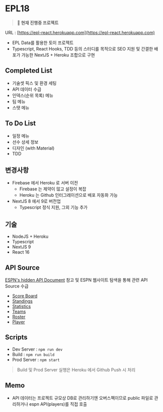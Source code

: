 # EPL18

> **🚧 현재 진행중 프로젝트**

URL : [https://epl-react.herokuapp.com](https://epl-react.herokuapp.com)

* EPL Data를 활용한 토이 프로젝트
* Typescript, React Hooks, TDD 등의 스터디를 목적으로 SEO 지원 및 간결한 배포가 가능한 NextJS + Heroku 조합으로 구현

## Completed List
* 기술셋 픽스 및 환경 세팅
* API 데이터 수급
* 인덱스(순위 목록) 메뉴
* 팀 메뉴
* 스탯 메뉴

## To Do List
* 일정 메뉴
* 선수 상세 정보
* 디자인 (with Material)
* TDD

## 변경사항
* Firebase 에서 Heroku 로 서버 이전
  * Firebase 는 제약이 많고 설정이 복잡
  * Heroku 는 Github 인터그레이션으로 배포 자동화 가능
* NextJS 8 에서 9로 버전업
  * Typescript 정식 지원, 그외 기능 추가

## 기술
* NodeJS + Heroku
* Typescript
* NextJS 9
* React 16

## API Source
[ESPN's hidden API Document](https://gist.github.com/akeaswaran/b48b02f1c94f873c6655e7129910fc3b) 참고 및 ESPN 웹사이트 탐색을 통해 관련 API Source 수급
* [Score Board](http://site.api.espn.com/apis/site/v2/sports/soccer/eng.1/scoreboard?calendar=blacklist&dates=yyyymmdd)
* [Standings](http://site.api.espn.com/apis/v2/sports/soccer/eng.1/standings)
* [Statistics](http://site.api.espn.com/apis/site/v2/sports/soccer/eng.1/statistics)
* [Teams](http://site.api.espn.com/apis/site/v2/sports/soccer/eng.1/teams/349)
* [Roster](http://site.api.espn.com/apis/site/v2/sports/soccer/eng.1/teams/349/roster)
* [Player](http://www.espnfc.com/player/169532?xhr=1)

## Scripts
* Dev Server : `npm run dev`
* Build : `npm run build`
* Prod Server : `npm start`
> Build 및 Prod Server 실행은 Heroku 에서 Github Push 시 처리

## Memo
* API 데이터는 프로젝트 규모상 DB로 관리하기엔 오버스펙이므로 public 파일로 관리하거나 espn API(players)를 직접 호출
